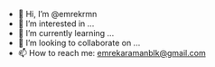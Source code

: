 - 👋 Hi, I’m @emrekrmn
- 👀 I’m interested in ...
- 🌱 I’m currently learning ...
- 💞️ I’m looking to collaborate on ...
- 📫 How to reach me: emrekaramanblk@gmail.com

<!---
emrekrmn/emrekrmn is a ✨ special ✨ repository because its `README.md` (this file) appears on your GitHub profile.
You can click the Preview link to take a look at your changes.
--->
